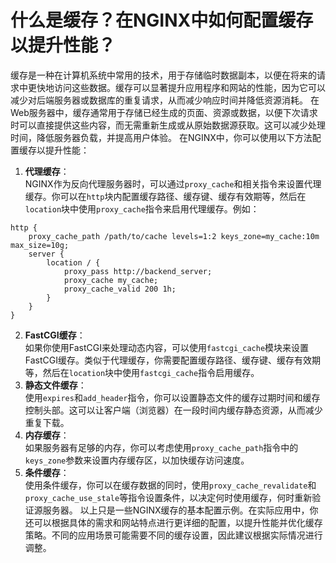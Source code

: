 # 什么是缓存？在NGINX中如何配置缓存以提升性能？
缓存是一种在计算机系统中常用的技术，用于存储临时数据副本，以便在将来的请求中更快地访问这些数据。缓存可以显著提升应用程序和网站的性能，因为它可以减少对后端服务器或数据库的重复请求，从而减少响应时间并降低资源消耗。
在Web服务器中，缓存通常用于存储已经生成的页面、资源或数据，以便下次请求时可以直接提供这些内容，而无需重新生成或从原始数据源获取。这可以减少处理时间，降低服务器负载，并提高用户体验。
在NGINX中，你可以使用以下方法配置缓存以提升性能：
1.  **代理缓存**：  
NGINX作为反向代理服务器时，可以通过`proxy_cache`和相关指令来设置代理缓存。你可以在`http`块内配置缓存路径、缓存键、缓存有效期等，然后在`location`块中使用`proxy_cache`指令来启用代理缓存。例如： 
```nginx
http {
    proxy_cache_path /path/to/cache levels=1:2 keys_zone=my_cache:10m max_size=10g;
    server {
        location / {
            proxy_pass http://backend_server;
            proxy_cache my_cache;
            proxy_cache_valid 200 1h;
        }
    }
}
```
 
2.  **FastCGI缓存**：  
如果你使用FastCGI来处理动态内容，可以使用`fastcgi_cache`模块来设置FastCGI缓存。类似于代理缓存，你需要配置缓存路径、缓存键、缓存有效期等，然后在`location`块中使用`fastcgi_cache`指令启用缓存。 
3.  **静态文件缓存**：  
使用`expires`和`add_header`指令，你可以设置静态文件的缓存过期时间和缓存控制头部。这可以让客户端（浏览器）在一段时间内缓存静态资源，从而减少重复下载。 
4.  **内存缓存**：  
如果服务器有足够的内存，你可以考虑使用`proxy_cache_path`指令中的`keys_zone`参数来设置内存缓存区，以加快缓存访问速度。 
5.  **条件缓存**：  
使用条件缓存，你可以在缓存数据的同时，使用`proxy_cache_revalidate`和`proxy_cache_use_stale`等指令设置条件，以决定何时使用缓存，何时重新验证源服务器。 
以上只是一些NGINX缓存的基本配置示例。在实际应用中，你还可以根据具体的需求和网站特点进行更详细的配置，以提升性能并优化缓存策略。不同的应用场景可能需要不同的缓存设置，因此建议根据实际情况进行调整。

